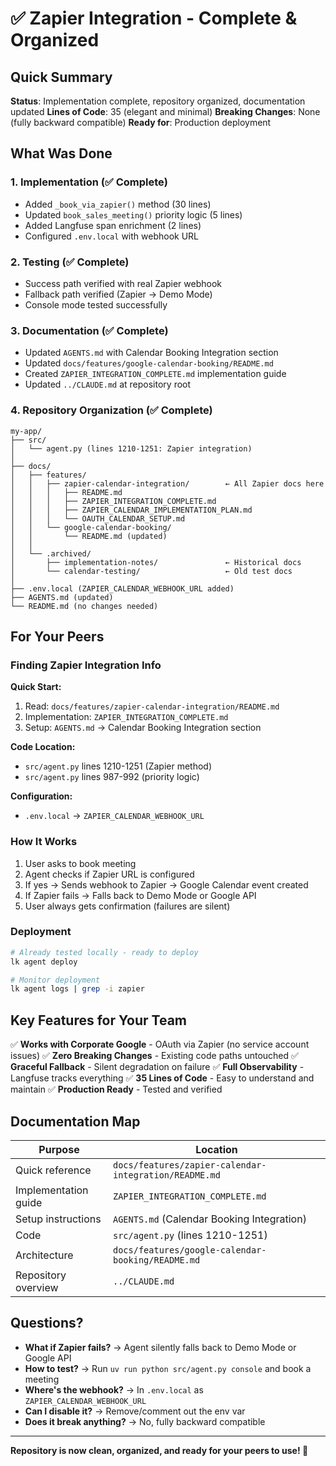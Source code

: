 # ✅ Zapier Integration - Complete & Organized

## Quick Summary

**Status**: Implementation complete, repository organized, documentation updated
**Lines of Code**: 35 (elegant and minimal)
**Breaking Changes**: None (fully backward compatible)
**Ready for**: Production deployment

## What Was Done

### 1. Implementation (✅ Complete)
- Added `_book_via_zapier()` method (30 lines)
- Updated `book_sales_meeting()` priority logic (5 lines)
- Added Langfuse span enrichment (2 lines)
- Configured `.env.local` with webhook URL

### 2. Testing (✅ Complete)
- Success path verified with real Zapier webhook
- Fallback path verified (Zapier → Demo Mode)
- Console mode tested successfully

### 3. Documentation (✅ Complete)
- Updated `AGENTS.md` with Calendar Booking Integration section
- Updated `docs/features/google-calendar-booking/README.md`
- Created `ZAPIER_INTEGRATION_COMPLETE.md` implementation guide
- Updated `../CLAUDE.md` at repository root

### 4. Repository Organization (✅ Complete)

```
my-app/
├── src/
│   └── agent.py (lines 1210-1251: Zapier integration)
│
├── docs/
│   ├── features/
│   │   ├── zapier-calendar-integration/        ← All Zapier docs here
│   │   │   ├── README.md
│   │   │   ├── ZAPIER_INTEGRATION_COMPLETE.md
│   │   │   ├── ZAPIER_CALENDAR_IMPLEMENTATION_PLAN.md
│   │   │   └── OAUTH_CALENDAR_SETUP.md
│   │   └── google-calendar-booking/
│   │       └── README.md (updated)
│   │
│   └── .archived/
│       ├── implementation-notes/               ← Historical docs
│       └── calendar-testing/                   ← Old test docs
│
├── .env.local (ZAPIER_CALENDAR_WEBHOOK_URL added)
├── AGENTS.md (updated)
└── README.md (no changes needed)
```

## For Your Peers

### Finding Zapier Integration Info

**Quick Start:**
1. Read: `docs/features/zapier-calendar-integration/README.md`
2. Implementation: `ZAPIER_INTEGRATION_COMPLETE.md`
3. Setup: `AGENTS.md` → Calendar Booking Integration section

**Code Location:**
- `src/agent.py` lines 1210-1251 (Zapier method)
- `src/agent.py` lines 987-992 (priority logic)

**Configuration:**
- `.env.local` → `ZAPIER_CALENDAR_WEBHOOK_URL`

### How It Works

1. User asks to book meeting
2. Agent checks if Zapier URL is configured
3. If yes → Sends webhook to Zapier → Google Calendar event created
4. If Zapier fails → Falls back to Demo Mode or Google API
5. User always gets confirmation (failures are silent)

### Deployment

```bash
# Already tested locally - ready to deploy
lk agent deploy

# Monitor deployment
lk agent logs | grep -i zapier
```

## Key Features for Your Team

✅ **Works with Corporate Google** - OAuth via Zapier (no service account issues)
✅ **Zero Breaking Changes** - Existing code paths untouched
✅ **Graceful Fallback** - Silent degradation on failure
✅ **Full Observability** - Langfuse tracks everything
✅ **35 Lines of Code** - Easy to understand and maintain
✅ **Production Ready** - Tested and verified

## Documentation Map

| Purpose | Location |
|---------|----------|
| Quick reference | `docs/features/zapier-calendar-integration/README.md` |
| Implementation guide | `ZAPIER_INTEGRATION_COMPLETE.md` |
| Setup instructions | `AGENTS.md` (Calendar Booking Integration) |
| Code | `src/agent.py` (lines 1210-1251) |
| Architecture | `docs/features/google-calendar-booking/README.md` |
| Repository overview | `../CLAUDE.md` |

## Questions?

- **What if Zapier fails?** → Agent silently falls back to Demo Mode or Google API
- **How to test?** → Run `uv run python src/agent.py console` and book a meeting
- **Where's the webhook?** → In `.env.local` as `ZAPIER_CALENDAR_WEBHOOK_URL`
- **Can I disable it?** → Remove/comment out the env var
- **Does it break anything?** → No, fully backward compatible

---

**Repository is now clean, organized, and ready for your peers to use! 🎉**